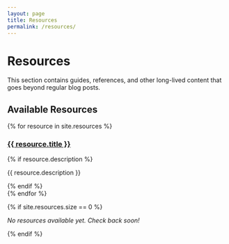 ```yaml
---
layout: page
title: Resources
permalink: /resources/
---
```


# Resources

This section contains guides, references, and other long-lived content that goes beyond regular blog posts.

## Available Resources

<div class="resources-list">
{% for resource in site.resources %}
  <article class="resource-item">
    <h3><a href="{{ resource.url | prepend: site.baseurl }}">{{ resource.title }}</a></h3>
    {% if resource.description %}
      <p>{{ resource.description }}</p>
    {% endif %}
  </article>
{% endfor %}
</div>

{% if site.resources.size == 0 %}
  <p><em>No resources available yet. Check back soon!</em></p>
{% endif %}